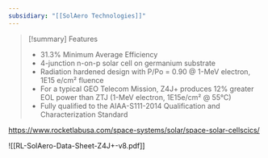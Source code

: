 ```yaml
---
subsidiary: "[[SolAero Technologies]]"
---
```

>[!summary] Features
>- 31.3% Minimum Average Efficiency
>- 4-junction n-on-p solar cell on germanium substrate
>- Radiation hardened design with P/Po = 0.90 @ 1-MeV electron, 1E15 e/cm² fluence
>- For a typical GEO Telecom Mission, Z4J+ produces 12% greater EOL power than ZTJ (1-MeV electron, 1E15e/cm² @ 55°C)
>- Fully qualified to the AIAA-S111-2014 Qualification and Characterization Standard

https://www.rocketlabusa.com/space-systems/solar/space-solar-cellscics/

![[RL-SolAero-Data-Sheet-Z4J+-v8.pdf]]